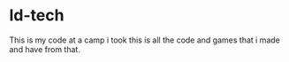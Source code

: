 # Id-tech
This is my code at a camp i took this is all the code and games that i made and have from that.
